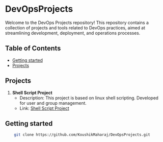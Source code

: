 # DevOpsProjects
Welcome to the DevOps Projects repository! This repository contains a collection of projects and tools related to DevOps practices, aimed at streamlining development, deployment, and operations processes.

## Table of Contents
- [Getting started](#getting-started)
- [Projects](#projects)

## Projects

1. **Shell Script Project**
   - Description: This project is based on linux shell scripting. Developed for user and group management.
   - Link: [Shell Script Project](./project-1/README.md)

## Getting started
``` bash
    git clone https://github.com/KoushikMaharaj/DevOpsProjects.git
```